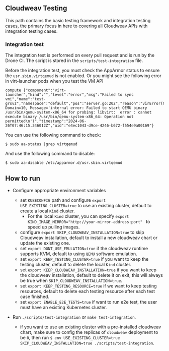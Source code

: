 ## Cloudweav Testing

This path contains the basic testing framework and integration testing cases, the primary focus in here to covering all Cloudweav APIs with integration testing cases.

### Integration test
The integration test is performed on every pull request and is run by the Drone CI. The script is stored in the `scripts/test-integration` file.

Before the integration test, you must check the AppArmor status to ensure the `usr.sbin.virtqemud` is not enabled.
Or you might see the following error in virt-launcher pods when you test the VM API

```
compute {"component":"virt-launcher","kind":"","level":"error","msg":"Failed to sync vmi","name":"test-grsvz","namespace":"default","pos":"server.go:202","reason":"virError(Code=1, Domain=10, Message='internal error: Failed to start QEMU binary /usr/bin/qemu-system-x86_64 for probing: libvirt:  error : cannot execute binary /usr/bin/qemu-system-x86_64: Operation not permitted\n')","timestamp":"2024-06-26T07:46:15.346012Z","uid":"e4ec1043-d9ce-4246-b672-f554e9a00169"}
```

You can use the following command to check:
```
$ sudo aa-status |grep virtqemud
```

And use the following command to disable:
```
$ sudo aa-disable /etc/apparmor.d/usr.sbin.virtqemud
```

## How to run
  * Configure appropriate environment variables
    - set `KUBECONFIG` path and configure `export USE_EXISTING_CLUSTER=true` to use an existing cluster, default to create a local `Kind` cluster.
        - For the local `Kind` cluster, you can specify `export KIND_IMAGE_MIRROR="http://your-mirror-address:port" ` to speed up pulling images.
    - configure `export SKIP_CLOUDWEAV_INSTALLATION=true` to skip Cloudweav installation, default to install a new cloudweav chart or update the existing one.
    - set `export DONT_USE_EMULATION=true` if the cloudweav runtime supports KVM, default to using `QEMU` software emulation.
    - set `export KEEP_TESTING_CLUSTER=true` if you want to keep the testing cluster, default to delete the local `Kind` cluster.
    - set `export KEEP_CLOUDWEAV_INSTALLATION=true` if you want to keep the cloudweav installation, default to delete it on exit, this will always be true when `SKIP_CLOUDWEAV_INSTALLATION=true`.
    - set `export KEEP_TESTING_RESOURCE=true` if we want to keep testing resources, default to delete each testing resource after each test case finished.
    - set `export ENABLE_E2E_TESTS=true` if want to run e2e test, the user must have an existing Kubernetes cluster.

* Run `./scripts/test-integration` or `make test-integration`.
    - if you want to use an existing cluster with a pre-installed cloudweav chart, make sure to config the replicas of `cloudweav` deployment to be `0`, then run `$ env USE_EXISTING_CLUSTER=true SKIP_CLOUDWEAV_INSTALLATION=true ./scripts/test-integration`. 

